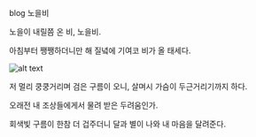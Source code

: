 blog
노을비

노을이 내릴쯤 온 비, 노을비.

아침부터 쨍쨍하더니만 해 질녘에 기여코 비가 올 태세다.

![alt text](https://s13.postimg.org/vlym3h4dz/IMG_1181.jpg "rain")

저 멀리 쿵쿵거리며 검은 구름이 오니, 살며시 가슴이 두근거리기까지 하다.
 
오래전 내 조상들에게서 물려 받은 두려움인가.

회색빛 구름이 한참 더 겁주더니 달과 별이 나와 내 마음을 달려준다.